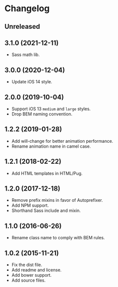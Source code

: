 # Changelog

## Unreleased

## 3.1.0 (2021-12-11)

- Sass math lib.

## 3.0.0 (2020-12-04)

- Update iOS 14 style.

## 2.0.0 (2019-10-04)

- Support iOS 13 `medium` and `large` styles.
- Drop BEM naming convention.

## 1.2.2 (2019-01-28)

- Add will-change for better animation performance.
- Rename animation name in camel case.

## 1.2.1 (2018-02-22)

- Add HTML templates in HTML/Pug.

## 1.2.0 (2017-12-18)

- Remove prefix mixins in favor of Autoprefixer.
- Add NPM support.
- Shorthand Sass include and mixin.

## 1.1.0 (2016-06-26)

- Rename class name to comply with BEM rules.

## 1.0.2 (2015-11-21)

- Fix the dist file.
- Add readme and license.
- Add bower support.
- Add source files.
